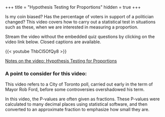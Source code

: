 +++
title = "Hypothesis Testing for Proportions"
hidden = true
+++

Is my coin biased? Has the percentage of voters in support of a politician changed? This video covers how to carry out a statistical test in situations such as these, when we are interested in measuring a proportion.

Stream the video without the embedded quiz questions by clicking on the video link below. Closed captions are available.

{{< youtube ThbCI5OfQy8 >}}

[Notes on the video: Hypothesis Testing for Proportions](../8-3-Hypothesis-Testing-for-Proportions.pdf)

### A point to consider for this video:

This video refers to a City of Toronto poll, carried out early in the term of Mayor Rob Ford, before some controversies overshadowed his term.

In this video, the P-values are often given as fractions. These P-values were calculated to many decimal places using statistical software, and then converted to an approximate fraction to emphasize how small they are.
